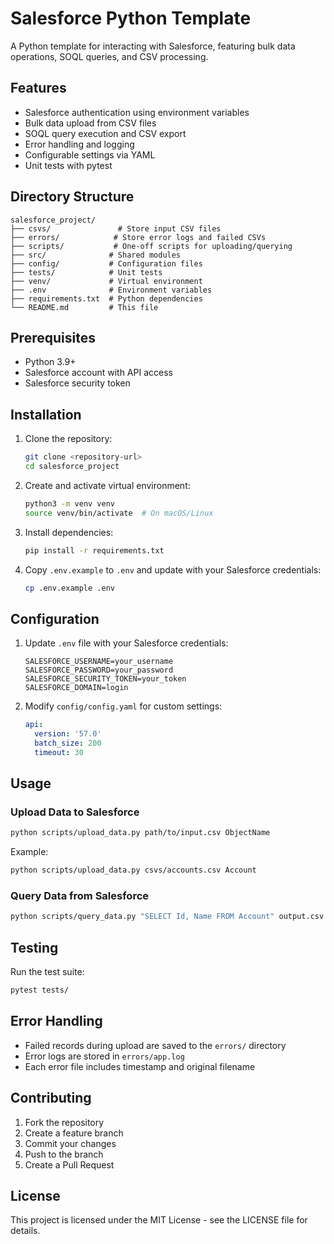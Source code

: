 # Salesforce Python Template

A Python template for interacting with Salesforce, featuring bulk data operations, SOQL queries, and CSV processing.

## Features

- Salesforce authentication using environment variables
- Bulk data upload from CSV files
- SOQL query execution and CSV export
- Error handling and logging
- Configurable settings via YAML
- Unit tests with pytest

## Directory Structure

```
salesforce_project/
├── csvs/               # Store input CSV files
├── errors/            # Store error logs and failed CSVs
├── scripts/           # One-off scripts for uploading/querying
├── src/              # Shared modules
├── config/           # Configuration files
├── tests/            # Unit tests
├── venv/             # Virtual environment
├── .env              # Environment variables
├── requirements.txt  # Python dependencies
└── README.md         # This file
```

## Prerequisites

- Python 3.9+
- Salesforce account with API access
- Salesforce security token

## Installation

1. Clone the repository:
   ```bash
   git clone <repository-url>
   cd salesforce_project
   ```

2. Create and activate virtual environment:
   ```bash
   python3 -m venv venv
   source venv/bin/activate  # On macOS/Linux
   ```

3. Install dependencies:
   ```bash
   pip install -r requirements.txt
   ```

4. Copy `.env.example` to `.env` and update with your Salesforce credentials:
   ```bash
   cp .env.example .env
   ```

## Configuration

1. Update `.env` file with your Salesforce credentials:
   ```
   SALESFORCE_USERNAME=your_username
   SALESFORCE_PASSWORD=your_password
   SALESFORCE_SECURITY_TOKEN=your_token
   SALESFORCE_DOMAIN=login
   ```

2. Modify `config/config.yaml` for custom settings:
   ```yaml
   api:
     version: '57.0'
     batch_size: 200
     timeout: 30
   ```

## Usage

### Upload Data to Salesforce

```bash
python scripts/upload_data.py path/to/input.csv ObjectName
```

Example:
```bash
python scripts/upload_data.py csvs/accounts.csv Account
```

### Query Data from Salesforce

```bash
python scripts/query_data.py "SELECT Id, Name FROM Account" output.csv
```

## Testing

Run the test suite:
```bash
pytest tests/
```

## Error Handling

- Failed records during upload are saved to the `errors/` directory
- Error logs are stored in `errors/app.log`
- Each error file includes timestamp and original filename

## Contributing

1. Fork the repository
2. Create a feature branch
3. Commit your changes
4. Push to the branch
5. Create a Pull Request

## License

This project is licensed under the MIT License - see the LICENSE file for details. 